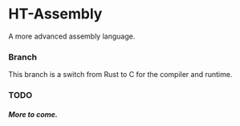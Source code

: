 # HT-Assembly
A more advanced assembly language.

### Branch
This branch is a switch from Rust to C for the compiler and runtime.

### TODO

##### More to come.